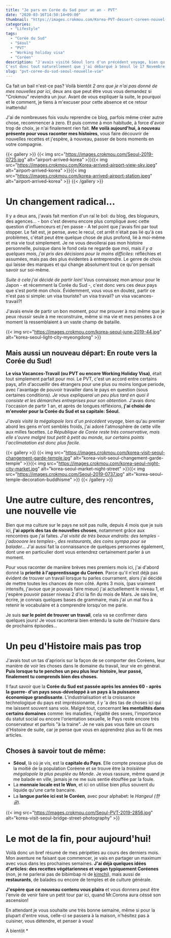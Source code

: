 ```yaml
---
title: "Je pars en Corée du Sud pour un an - PVT"
date: "2020-03-16T14:50:14+09:00"
thumbnail: "https://images.crokmou.com/Korea-PVT-dessert-coreen-nouvel-an-yaksik-yakbab-2.jpg"
categories:
  - "Lifestyle"
tags:
  - "Corée du Sud"
  - "Séoul"
  - "PVT"
  - "Working holiday visa"
  - "Coréen"
description: "J'avais visité Séoul lors d'un précédent voyage, bien qu'au premier abord les gens m'ont semblés froids, j'ai adoré l'atmosphère de cette capitale aux milles facettes.
C'est donc tout naturellement que j'ai débarqué à Séoul le 17 Novembre 2019 pour un pvt d'un an!"
slug: "pvt-coree-du-sud-seoul-nouvelle-vie"
---
```


Ca fait un bail n'est-ce pas? Voilà bientôt _2 ans que je n'ai pas donné de mes nouvelles par ici_, deux ans que peut être vous vous demandez si "Crokmou" reviendra un jour. Avant de vous expliquer la suite, le pourquoi et le comment, je tiens à m'excuser pour cette absence et ce retour inattendu!

J'ai de nombreuses fois voulu reprendre ce blog, parfois même créer autre chose, recommencer à zero. Et puis comme à mon habitude, à force d'avoir trop de choix, je n'ai finalement rien fait.
**Me voilà aujourd'hui, à nouveau présente pour vous raconter mes histoires**, vous faire découvrir de nouvelles recettes et j'espère, à nouveau, passer de bons moments en votre compagnie.


{{< gallery >}}
{{< img src="https://images.crokmou.com/Seoul-2019-0725.jpg" alt="airport-arrived-korea" >}}{{< img src="https://images.crokmou.com/Korea-arrived-airport-view-sky.jpeg" alt="airport-arrived-korea" >}}{{< img src="https://images.crokmou.com/korea-arrived-airport-station.jpeg" alt="airport-arrived-korea" >}}
{{< /gallery >}}


# Un changement radical... 

Il y a deux ans, j'avais fait mention d'un ral le bol: du blog, des blogueurs, des agences... - bon c'est devenu encore plus compliqué avec cette question d'influenceurs et j'en passe - A tel point que j'avais fini par tout stopper.
Le fait est, je pense, avec le recul, cet arrêt n'était pas lié qu'à ces problèmes, c'était peut être quelque chose de plus profond, lié à moi-même et ma vie tout simplement.
Je ne vous devoilerai pas mon histoire personnelle, puisque dans le fond cela ne regarde que moi, mais _il y a quelques mois, j'ai pris des décisions pour le moins difficiles_: réfléchies et assumées, mais pas des plus évidentes à entreprendre. Le genre de choix qui laisse des marques et qui change absolument tout ce qu'on pensait savoir sur soi-même.

_Suite à cela j'ai décidé de partir loin!_ Vous connaissez mon amour pour le Japon - et récemment la Corée du Sud -, c'est donc vers ces deux pays que s'est porté mon choix.
Évidemment, vous vous en doutez, partir ce n'est pas si simple: un visa touriste? un visa travail? un visa vacances-travail?!

J'avais envie de partir un bon moment, pour me prouver à moi même que je peux réussir seule à me reconstruire, même si ma vie et mes pensées à ce moment là ressemblaient à un vaste champ de bataille.

{{< img src="https://images.crokmou.com/korea-seoul-june-2019-44.jpg" alt="korea-seoul-light-city-myeongdong" >}}


## Mais aussi un nouveau départ: En route vers la Corée du Sud!


**Le visa Vacances-Travail (ou PVT ou encore Working Holiday Visa)**, était tout simplement parfait pour moi. Le PVT, c'est un accord entre certains pays, afin d'accueillir des étrangers pour une plus ou moins longue periode, avec l'avantage de pouvoir travailler dans le pays en question (sous certaines conditions).
_Je vous expliquerai un peu plus tard en quoi il consiste et les démarches entreprises pour son obtention._
J'avais donc l'occasion de partir 1 an, et après de longues réfléxions, **j'ai choisi de m'envoler pour la Corée du Sud et sa capitale: Séoul.**

_J'avais visité la mégalopole lors d'un précédent voyage_, bien qu'au premier abord les gens m'ont semblés froids, j'ai adoré l'atmosphère de cette ville aux milles facettes.
_La République de Corée reste très conservative, mais elle s'ouvre malgré tout petit à petit au monde, sur certains points l'acclimatation est donc plus facile._


{{< gallery >}}
{{< img src="https://images.crokmou.com/korea-visit-seoul-changement-garde-temple.jpg" alt="korea-visit-seoul-changement-garde-temple" >}}{{< img src="https://images.crokmou.com/korea-seoul-night-city-market.jpg" alt="korea-seoul-market-night-street" >}}{{< img src="https://images.crokmou.com/Seoul-2019-0737.jpg" alt="korea-seoul-temple-decoration-buddhisme" >}}
{{< /gallery >}}


# Une autre culture, des rencontres, une nouvelle vie

Bien que ma culture sur le pays ne soit pas nulle, depuis 4 mois que je suis ici, **j'ai appris des tas de nouvelles choses**, notamment grâce aux rencontres que j'ai faites. 
_J'ai visité de très beaux endroits: des temples - j'adoooore les temples-, des restaurants, des coins sympa pour se balader..._ J'ai aussi fait la connaissance de quelques personnes également, dont une en particulier dont vous entendrez certainement parler à un moment.

Pour vous raconter de manière brèves mes premiers mois ici, j'ai d'abord donné la **priorité à l'apprentissage du Coréen**. Parce qu'il n'est déjà pas évident de trouver un travail lorsque tu parles courrament, alors j'ai décidé de mettre toutes les chances de mon côté.
Après 3 mois, (pas vraiment intensifs, j'avoue que je pouvais faire mieux) j'ai actuellement le niveau 1, et j'espère pouvoir passer niveau 2 d'ici la fin du mois de Mars. Je sais lire, écrire, je connais quelques bases de grammaire, mais j'ai un mal fou à retenir le vocabulaire et à comprendre lorsqu'on me parle.

Je suis **sur le point de trouver un travail**, cela va se confirmer dans quelques jours! Je vous raconterai bien entendu la suite de l'histoire dans de prochains épisodes...


# Un peu d'Histoire mais pas trop

J'avais tout un tas d'aprioris sur la façon de se comporter des Coréens, leur manière de voir les choses dans le domaine du travail, leur vie en général.
__Puis lorsque tu te penches un peu plus leur histoire, leur passé, finalement tu comprends bien des choses.__

Il faut savoir que la **Corée du Sud est passée après les années 60 - après la guerre- d'un pays sous-développé à un pays à la puissance économique grandissante**. L'industrialisation et la croissance technologique du pays est impréssionante, il y 'a des tas de choses ici qui me laissent souvent sans voix. 
Malgré tout, concernant __les mentalités dans certains domaines__ comme: les maladies, l'égalité des sexes, l'importance du statut social ou encore l'orientation sexuelle, le Pays reste encore très conservateur et parfois "à la traine".
Je ne vais pas vous faire un cours d'Histoire de suite, car je pense que vous en apprendrez plus au fil de mes articles. 


## **Choses à savoir tout de même:**

- **Séoul**, là où je vis, est la **capitale du Pays**. Elle compte presque plus de la moitié de la population Coréene et se trouve être la _troisième mégalopole la plus peuplée au Monde_. Je vous rassure, même quand je me balade en ville, jamais je ne me suis sentie étouffée par la foule. 
- La **monnaie locale est le Won**, et ici on utilise bien pllus souvent du liquide qu'une carte bancaire.
- La **langue parlée ici est le Coréen**, avec pour alphabet: le _Hangeul (한글)_.

{{< img src="https://images.crokmou.com/Seoul-PVT-2019-2856.jpg" alt="korea-visit-seoul-bridge-street-photography" >}}


# Le mot de la fin, pour aujourd'hui!

Voilà donc un bref résumé de mes péripéties au cours des derniers mois. Mon aventure ne faisant que commencer, je vais en partager un maximum avec vous dans les prochaines semaines.
**J'ai déjà quelques idées d'articles: des recettes végétariennes et vegan typiquement Coréenes** (non, je ne parlerai pas de bibimbap ni de [kimchi](https://crokmou.com/2018/02/faire-son-kimchi-coreen-maison-vegan/)), mais aussi de **restaurants**, de balades ou encore de temples et de culture générale.

__J'espère que ce nouveau contenu vous plaira__ et vous donnera peut être l'envie de venir faire un petit tour par ici, quand Mr.Corona aura céssé son ascension!

En attendant je vous souhaite une très bonne semaine, même si pour la plupart d'entre vous, celle-ci se passera à la maison, n'hésitez pas à cuisiner, vous détendre, et penser à vous!

À bientôt *




